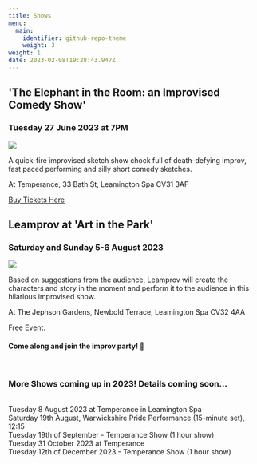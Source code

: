 ```yaml
---
title: Shows
menu:
  main:
    identifier: github-repo-theme
    weight: 3
weight: 1
date: 2023-02-08T19:28:43.947Z
---
```

## 'The Elephant in the Room: an Improvised Comedy Show'

### Tuesday 27 June 2023 at 7PM

![](/uploads/rai-leigh-kate-ben.jpg)

A quick-fire improvised sketch show chock full of death-defying improv, fast paced performing and silly short comedy sketches.

At Temperance, 33 Bath St, Leamington Spa CV31 3AF

[Buy Tickets Here](https://www.eventbrite.com/e/the-elephant-in-the-room-an-improvised-comedy-show-tickets-645273599707?aff=ebdssbdestsearch&keep_tld=1)

## Leamprov at 'Art in the Park'

### Saturday and Sunday 5-6 August 2023 

![](/uploads/d5e96ddd-dbf4-402e-942c-151f3fbb8801.jpg)

Based on suggestions from the audience, Leamprov will create the characters and story in the moment and perform it to the audience in this hilarious improvised show.

At The Jephson Gardens, Newbold Terrace, Leamington Spa CV32 4AA

Free Event. 



#### Come along and join the improv party! 🎉 <br><br><br>

### More Shows coming up in 2023! Details coming soon...

\
Tuesday 8 August 2023 at Temperance in Leamington Spa\
Saturday 19th August, Warwickshire Pride Performance (15-minute set), 12:15\
Tuesday 19th of September - Temperance Show (1 hour show)\
Tuesday 31 October 2023 at Temperance\
Tuesday 12th of December 2023 - Temperance Show (1 hour show)